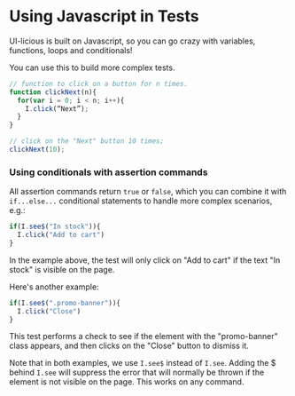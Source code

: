 # Using Javascript in Tests

UI-licious is built on Javascript, so you can go crazy with variables, functions, loops and conditionals!

You can use this to build more complex tests.

```javascript
// function to click on a button for n times.
function clickNext(n){
  for(var i = 0; i < n; i++){
    I.click(“Next”);
  }
}

// click on the "Next" button 10 times;
clickNext(10);

```

### Using conditionals with assertion commands

All assertion commands return `true` or `false`, which you can combine it with `if...else...` conditional statements to handle more complex scenarios, e.g.:

```javascript
if(I.see$("In stock")){
  I.click("Add to cart")
}
```

In the example above, the test will only click on "Add to cart" if the text "In stock" is visible on the page. 

Here's another example:

```javascript
if(I.see$(".promo-banner")){
  I.click("Close")
}
```
 
This test performs a check to see if the element with the "promo-banner" class appears, and then clicks on the "Close" button to dismiss it.

Note that in both examples, we use `I.see$` instead of `I.see`. Adding the $ behind `I.see` will suppress the error that will normally be thrown if the element is not visible on the page. This works on any command. 